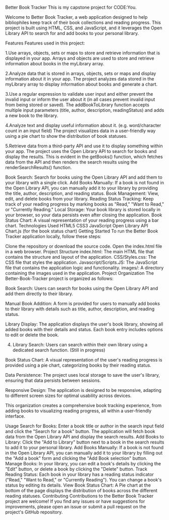 Better Book Tracker
This is my capstone project for CODE:You.

Welcome to Better Book Tracker, a web application designed to help bibliophiles keep track of their book collections and reading progress. This project is built using HTML, CSS, and JavaScript, and it leverages the Open Library API to search for and add books to your personal library.

Features
Features used in this project:

1.Use arrays, objects, sets or maps to store and retrieve information that is displayed in your app. Arrays and objects are used to store and retrieve information about books in the myLibrary array.

2.Analyze data that is stored in arrays, objects, sets or maps and display information about it in your app. The project analyzes data stored in the myLibrary array to display information about books and generate a chart.

3.Use a regular expression to validate user input and either prevent the invalid input or inform the user about it (in all cases prevent invalid input from being stored or saved). The addBookToLibrary function accepts multiple input parameters (title, author, description, readingStatus) and adds a new book to the library.

4.Analyze text and display useful information about it. (e.g. word/character count in an input field) The project visualizes data in a user-friendly way using a pie chart to show the distribution of book statuses.

5.Retrieve data from a third-party API and use it to display something within your app. The project uses the Open Library API to search for books and display the results. This is evident in the getBooks() function, which fetches data from the API and then renders the search results using the renderSearchResults() function.

Book Search: Search for books using the Open Library API and add them to your library with a single click.
Add Books Manually: If a book is not found in the Open Library API, you can manually add it to your library by providing the title, author, description, and reading status.
Book Management: View, edit, and delete books from your library.
Reading Status Tracking: Keep track of your reading progress by marking books as "Read," "Want to Read," or "Currently Reading."
Local Storage: Your book library is stored locally in your browser, so your data persists even after closing the application.
Book Status Chart: A visual representation of your reading progress using a bar chart.
Technologies Used
HTML5
CSS3
JavaScript
Open Library API
Chart.js (for the book status chart)
Getting Started
To run the Better Book Tracker application locally, follow these steps:

Clone the repository or download the source code.
Open the index.html file in a web browser.
Project Structure
index.html: The main HTML file that contains the structure and layout of the application.
CSS/Styles.css: The CSS file that styles the application.
Javascript/Scripts.JS: The JavaScript file that contains the application logic and functionality.
images/: A directory containing the images used in the application.
Project Organization
The Better-Book-Tracker project is organized as follows:

Book Search: Users can search for books using the Open Library API and add them directly to their library.

Manual Book Addition: A form is provided for users to manually add books to their library with details such as title, author, description, and reading status.

Library Display: The application displays the user's book library, showing all added books with their details and status. Each book entry includes options to edit or delete the book.

4. Library Search: Users can search within their own library using a dedicated search function. (Still in progress)

Book Status Chart: A visual representation of the user's reading progress is provided using a pie chart, categorizing books by their reading status.

Data Persistence: The project uses local storage to save the user's library, ensuring that data persists between sessions.

Responsive Design: The application is designed to be responsive, adapting to different screen sizes for optimal usability across devices.

This organization creates a comprehensive book tracking experience, from adding books to visualizing reading progress, all within a user-friendly interface.

Usage
Search for Books: Enter a book title or author in the search input field and click the "Search for a book" button. The application will fetch book data from the Open Library API and display the search results.
Add Books to Library: Click the "Add to Library" button next to a book in the search results to add it to your personal library.
Add Books Manually: If a book is not found in the Open Library API, you can manually add it to your library by filling out the "Add a book" form and clicking the "Add Book selection" button.
Manage Books: In your library, you can edit a book's details by clicking the "Edit" button, or delete a book by clicking the "Delete" button.
Track Reading Status: Each book in your library has a reading status indicator ("Read," "Want to Read," or "Currently Reading"). You can change a book's status by editing its details.
View Book Status Chart: A Pie chart at the bottom of the page displays the distribution of books across the different reading statuses.
Contributing
Contributions to the Better Book Tracker project are welcome! If you find any issues or have suggestions for improvements, please open an issue or submit a pull request on the project's GitHub repository.
